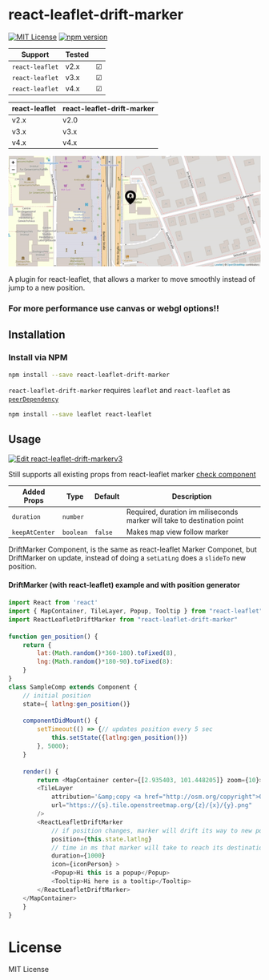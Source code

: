# react-leaflet-drift-marker

[![MIT License](https://img.shields.io/badge/license-MIT-brightgreen.svg?style=plastic)](http://opensource.org/licenses/MIT)
[![npm version](https://img.shields.io/badge/npm-v4.0.0-green.svg?style=plastic)](https://www.npmjs.com/package/react-leaflet-drift-marker)

| Support         | Tested |         |
| --------------- | ------ | ------- |
| `react-leaflet` | v2.x   | &#9745; |
| `react-leaflet` | v3.x   | &#9745; |
| `react-leaflet` | v4.x   | &#9745; |

| react-leaflet | react-leaflet-drift-marker |
| ------------- | -------------------------- |
| v2.x          | v2.0                       |
| v3.x          | v3.x                       |
| v4.x          | v4.x                       |

!["IMG"](./docs/ReactLeafletDriftMarker.gif "example")

A plugin for react-leaflet, that allows a marker to move smoothly instead of jump to a new position.

### For more performance use canvas or webgl options!!

## Installation

### Install via NPM

```bash
npm install --save react-leaflet-drift-marker
```

`react-leaflet-drift-marker` requires `leaflet` and `react-leaflet` as [`peerDependency`](https://docs.npmjs.com/files/package.json#peerdependencies)

```bash
npm install --save leaflet react-leaflet
```

## Usage

[![Edit react-leaflet-drift-markerv3](https://codesandbox.io/static/img/play-codesandbox.svg)](https://codesandbox.io/s/react-leaflet-drift-markerv3-nxzht?fontsize=14&hidenavigation=1&theme=dark)

Still supports all existing props from react-leaflet marker [check component](https://react-leaflet.js.org/docs/en/components#marker)

| Added Props    | Type      | Default | Description                                                             |
| -------------- | --------- | ------- | ----------------------------------------------------------------------- |
| `duration`     | `number`  | ` `     | Required, duration im miliseconds marker will take to destination point |
| `keepAtCenter` | `boolean` | `false` | Makes map view follow marker                                            |

DriftMarker Component, is the same as react-leaflet Marker Componet, but DriftMarker on update, instead of doing a `setLatLng` does a `slideTo` new position.

#### DriftMarker (with react-leaflet) example and with position generator

```javascript
import React from 'react'
import { MapContainer, TileLayer, Popup, Tooltip } from "react-leaflet";
import ReactLeafletDriftMarker from "react-leaflet-drift-marker"

function gen_position() {
    return {
        lat:(Math.random()*360-180).toFixed(8),
        lng:(Math.random()*180-90).toFixed(8):
    }
}
class SampleComp extends Component {
    // initial position
    state={ latlng:gen_position()}

    componentDidMount() {
        setTimeout(() => {// updates position every 5 sec
            this.setState({latlng:gen_position()})
        }, 5000);
    }

    render() {
        return <MapContainer center={[2.935403, 101.448205]} zoom={10}>
        <TileLayer
            attribution='&amp;copy <a href="http://osm.org/copyright">OpenStreetMap</a> contributors'
            url="https://{s}.tile.openstreetmap.org/{z}/{x}/{y}.png"
        />
        <ReactLeafletDriftMarker
            // if position changes, marker will drift its way to new position
            position={this.state.latlng}
            // time in ms that marker will take to reach its destination
            duration={1000}
            icon={iconPerson} >
            <Popup>Hi this is a popup</Popup>
            <Tooltip>Hi here is a tooltip</Tooltip>
        </ReactLeafletDriftMarker>
    </MapContainer>
    }
}
```

# License

MIT License
